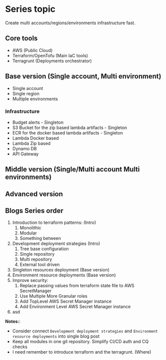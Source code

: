 <!-- @import "[TOC]" {cmd="toc" depthFrom=1 depthTo=6 orderedList=false} -->
# Series topic

Create multi accounts/regions/environments infrastructure fast.

## Core tools

- AWS (Public Cloud)
- Terraform/OpenTofu (Main IaC tools)
- Terragrunt (Deployments orchestrator)

## Base version (Single account, Multi environment)

- Single account
- Single region
- Multiple environments

### Infrastructure

- Budget alerts - Singleton
- S3 Bucket for the zip based lambda artifacts - Singleton
- ECR for the docker based lambda artifacts - Singleton
- Lambda Docker based
- Lambda Zip based
- Dynamo DB
- API Gateway

## Middle version (Single/Multi account Multi environments)

## Advanced version

## Blogs Series order

1. Introduction to terraform patterns: (Intro)
   1. Monolithic
   2. Modular
   3. Something between
2. Development deployment strategies (Intro)
   1. Tree base configuration
   2. Single repository
   3. Multi repository
   4. External tool driven
3. Singleton resources deployment (Base version)
4. Environment resource deployments (Base version) <!-- Consider connect 3 and 4 in one blog post -->
5. Improve security:
   1. Replace passing values from terraform state file to AWS SecretManager
   2. Use Multiple More Granular roles
   3. Add TopLevel AWS Secret Manager instance
   4. Add Environment Level AWS Secret Manager instance
6. asd

**Notes:**:

- Consider connect `Development deployment strategies` and `Environment resource deployments` into single blog post
- Keep all modules in one git repository. Simplify CI/CD auth and CQ checks
- I need remember to introduce terraform and the terragrunt. (Where)

